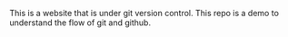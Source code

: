 This is a website that is under git version control.
This repo is a demo to understand the flow of git and github.
